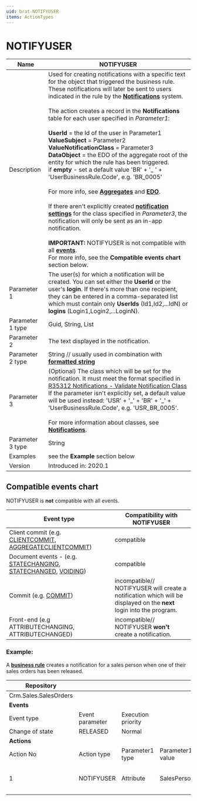 ```yaml
---
uid: brat-NOTIFYUSER
items: ActionTypes
---
```


# NOTIFYUSER

| Name             | NOTIFYUSER                                                   |
| ---------------- | ------------------------------------------------------------ |
| Description      | Used for creating notifications with a specific text for the object that triggered the business rule. These notifications will later be sent to users indicated in the rule by the **[Notifications](https://docs.erp.net/tech/modules/community/social-interactions/notifications/index.html)** system. <br/><br/> The action creates a record in the **Notifications** table for each user specified in _Parameter1_: <br><br> **UserId** = the Id of the user in Parameter1 <br> **ValueSubject** = Parameter2 <br> **ValueNotificationClass** = Parameter3 <br> **DataObject** = the EDO of the aggregate root of the entity for which the rule has been triggered. <br> if **empty** - set a default value 'BR' + '_ ' + 'UserBusinessRule.Code', e.g. 'BR_0005'<br><br>For more info, see **[Aggregates](https://docs.erp.net/tech/advanced/concepts/aggregates.html)** and **[EDO](https://docs.erp.net/tech/advanced/data-objects/extensible-data-objects.html)**. <br><br> If there aren't explicitly created **[notification settings](https://docs.erp.net/tech/modules/community/social-interactions/notifications/settings.html)** for the class specified in _Parameter3_, the notification will only be sent as an in-app notification.<br/><br/>**IMPORTANT:** NOTIFYUSER is not compatible with all **[events](https://docs.erp.net/tech/advanced/user-business-rules/events/index.html)**. <br> For more info, see the **Compatible events chart** section below. |
| Parameter 1      | The user(s) for which a notification will be created. You can set either the **UserId** or the user's **login**. If there's more than one recipient, they can be entered in a comma-separated list which must contain only **UserIds** (Id1,Id2,...IdN) or **logins** (Login1,Login2,...LoginN). |
| Parameter 1 type | Guid, String, List                                           |
| Parameter 2      | The text displayed in the notification. |
| Parameter 2 type | String // usually used in combination with **[formatted string](https://docs.erp.net/tech/advanced/user-business-rules/parameter-types/formattedstring.html)**  |
| Parameter 3      | (Optional) The class which will be set for the notification. It must meet the format specified in [R35312 Notifications - Validate Notification Class](~/model/business-rules/R35312.md) <br> If the parameter isn't explicitly set, a default value will be used instead: 'USR' + '\_' + 'BR' + '\_'  + 'UserBusinessRule.Code', e.g. 'USR_BR_0005'. <br><br> For more information about classes, see **[Notifications](https://docs.erp.net/tech/modules/community/social-interactions/notifications/index.html)**. |
| Parameter 3 type | String                                                       |
| Examples         | see the **Example** section below                            |
| Version          | Introduced in: 2020.1                                        |

## Compatible events chart

NOTIFYUSER is **not** compatible with all events.

| Event type                                                   | Compatibility with NOTIFYUSER                                |
| ------------------------------------------------------------ | ------------------------------------------------------------ |
| Client commit (e.g. [CLIENTCOMMIT](https://docs.erp.net/tech/advanced/user-business-rules/events/client-commit.html), [AGGREGATECLIENTCOMMIT](https://docs.erp.net/tech/advanced/user-business-rules/events/aggregate-client-commit.html))     | compatible                                                   |
| Document events - (e.g. [STATECHANGING](https://docs.erp.net/tech/advanced/user-business-rules/events/statechanging.html), [STATECHANGED](https://docs.erp.net/tech/advanced/user-business-rules/events/statechanged.html), [VOIDING](https://docs.erp.net/tech/advanced/user-business-rules/events/voiding.html))| compatible                                                   |
| Commit (e.g. [COMMIT](https://docs.erp.net/tech/advanced/user-business-rules/events/commit.html))                                         | incompatible// <br> NOTIFYUSER will create a notification which will be displayed on the **next** login into the program. |
| Front-end (e.g ATTRIBUTECHANGING, ATTRIBUTECHANGED)          | incompatible// <br> NOTIFYUSER **won't** create a notification.  |

### Example:

А **[business rule](https://docs.erp.net/tech/advanced/user-business-rules/business-rules/index.html)** creates a notification for а sales person when one of their sales orders has been released.



| Repository            |                 |                    |                  |                                                              |                                             |                 |                         |
| --------------------- | --------------- | ------------------ | ---------------- | ------------------------------------------------------------ | ------------------------------------------- | --------------- | ----------------------- |
| Crm.Sales.SalesOrders |                 |                    |                  |                                                              |                                             |                 |                         |
| **Events**            |                 |                    |                  |                                                              |                                             |                 |                         |
| Event type            | Event parameter | Execution priority |                  |                                                              |                                             |                 |                         |
| Change of state       | RELEASED        | Normal             |                  |                                                              |                                             |                 |                         |
| **Actions**           |                 |                    |                  |                                                              |                                             |                 |                         |
| Action No             | Action type     | Parameter1 type    | Parameter1 value | Parameter2 type                                              | Parameter2 value                            | Parameter3 type | Parameter3 value        |
| 1                     | NOTIFYUSER      | Attribute          | SalesPersonId    | Formatted string | sales order {DocumentNo} has been released. | Constant        | USR_SALESPERSON_SORELEASED |
